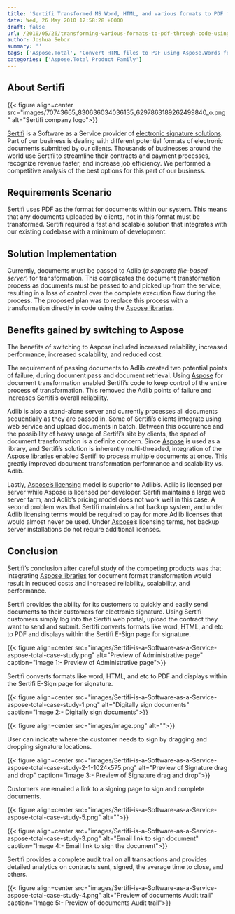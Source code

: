 ```yaml
---
title: 'Sertifi Transformed MS Word, HTML, and various formats to PDF for digital signing over the web'
date: Wed, 26 May 2010 12:58:28 +0000
draft: false
url: /2010/05/26/transforming-various-formats-to-pdf-through-code-using-apis/
author: Joshua Sebor
summary: ''
tags: ['Aspose.Total', 'Convert HTML files to PDF using Aspose.Words for .NET', 'Convert MS Word files PDF format using Aspose.Words for .NET', 'Digitally sign PDF files using Aspose.PDF for .NET', 'Flexible licensing to meet your needs', 'OEM license model', 'Success Stories']
categories: ['Aspose.Total Product Family']
---
```


## About Sertifi



{{< figure align=center src="images/70743665_830636034036135_6297863189262499840_o.png" alt="Sertifi company logo">}}


[Sertifi][1] is a Software as a Service provider of [electronic signature solutions][2]. Part of our business is dealing with different potential formats of electronic documents submitted by our clients. Thousands of businesses around the world use Sertifi to streamline their contracts and payment processes, recognize revenue faster, and increase job efficiency. We performed a competitive analysis of the best options for this part of our business.

## Requirements Scenario

Sertifi uses PDF as the format for documents within our system. This means that any documents uploaded by clients, not in this format must be transformed. Sertifi required a fast and scalable solution that integrates with our existing codebase with a minimum of development.

## Solution Implementation

Currently, documents must be passed to Adlib (_a separate file-based server_) for transformation. This complicates the document transformation process as documents must be passed to and picked up from the service, resulting in a loss of control over the complete execution flow during the process. The proposed plan was to replace this process with a transformation directly in code using the [Aspose libraries][3].

## Benefits gained by switching to Aspose

The benefits of switching to Aspose included increased reliability, increased performance, increased scalability, and reduced cost.

The requirement of passing documents to Adlib created two potential points of failure, during document pass and document retrieval. Using [Aspose][4] for document transformation enabled Sertifi’s code to keep control of the entire process of transformation. This removed the Adlib points of failure and increases Sertifi’s overall reliability.

Adlib is also a stand-alone server and currently processes all documents sequentially as they are passed in. Some of Sertifi’s clients integrate using web service and upload documents in batch. Between this occurrence and the possibility of heavy usage of Sertifi’s site by clients, the speed of document transformation is a definite concern. Since [Aspose][5] is used as a library, and Sertifi’s solution is inherently multi-threaded, integration of the [Aspose libraries][6] enabled Sertifi to process multiple documents at once. This greatly improved document transformation performance and scalability vs. Adlib.

Lastly, [Aspose’s licensing][7] model is superior to Adlib’s. Adlib is licensed per server while Aspose is licensed per developer. Sertifi maintains a large web server farm, and Adlib’s pricing model does not work well in this case. A second problem was that Sertifi maintains a hot backup system, and under Adlib licensing terms would be required to pay for more Adlib licenses that would almost never be used. Under [Aspose][8]’s licensing terms, hot backup server installations do not require additional licenses.

## Conclusion

Sertifi’s conclusion after careful study of the competing products was that integrating [Aspose libraries][9] for document format transformation would result in reduced costs and increased reliability, scalability, and performance.

Sertifi provides the ability for its customers to quickly and easily send documents to their customers for electronic signature. Using Sertifi customers simply log into the Sertifi web portal, upload the contract they want to send and submit. Sertifi converts formats like word, HTML, and etc to PDF and displays within the Sertifi E-Sign page for signature.



{{< figure align=center src="images/Sertifi-is-a-Software-as-a-Service-aspose-total-case-study.png" alt="Preview of Administrative page" caption="Image 1:- Preview of Administrative page">}}


Sertifi converts formats like word, HTML, and etc to PDF and displays within the Sertifi E-Sign page for signature.



{{< figure align=center src="images/Sertifi-is-a-Software-as-a-Service-aspose-total-case-study-1.png" alt="Digitally sign documents" caption="Image 2:- Digitally sign documents">}}




{{< figure align=center src="images/image.png" alt="">}}


User can indicate where the customer needs to sign by dragging and dropping signature locations.



{{< figure align=center src="images/Sertifi-is-a-Software-as-a-Service-aspose-total-case-study-2-1-1024x575.png" alt="Preview of Signature drag and drop" caption="Image 3:- Preview of Signature drag and drop">}}


Customers are emailed a link to a signing page to sign and complete documents.



{{< figure align=center src="images/Sertifi-is-a-Software-as-a-Service-aspose-total-case-study-5.png" alt="">}}




{{< figure align=center src="images/Sertifi-is-a-Software-as-a-Service-aspose-total-case-study-3.png" alt="Email link to sign document" caption="Image 4:- Email link to sign the document">}}


Sertifi provides a complete audit trail on all transactions and provides detailed analytics on contracts sent, signed, the average time to close, and others.



{{< figure align=center src="images/Sertifi-is-a-Software-as-a-Service-aspose-total-case-study-4.png" alt="Preview of documents Audit trail" caption="Image 5:- Preview of documents Audit trail">}}





[1]: https://corp.sertifi.com/
[2]: https://products.groupdocs.com/signature
[3]: https://products.aspose.com/
[4]: https://www.aspose.com/
[5]: https://www.aspose.com/
[6]: https://products.aspose.com/
[7]: https://purchase.aspose.com/pricing
[8]: https://www.aspose.com/
[9]: https://products.aspose.com/




